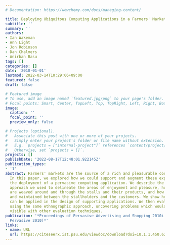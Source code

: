 ```yaml
---
# Documentation: https://wowchemy.com/docs/managing-content/

title: Deploying Ubiquitous Computing Applications in a Farmers' Market
subtitle: ''
summary: ''
authors:
- Ian Wakeman
- Ann Light
- Jon Robinson
- Dan Chalmers
- Anirban Basu
tags: []
categories: []
date: '2010-01-01'
lastmod: 2022-03-14T10:29:06+09:00
featured: false
draft: false

# Featured image
# To use, add an image named `featured.jpg/png` to your page's folder.
# Focal points: Smart, Center, TopLeft, Top, TopRight, Left, Right, BottomLeft, Bottom, BottomRight.
image:
  caption: ''
  focal_point: ''
  preview_only: false

# Projects (optional).
#   Associate this post with one or more of your projects.
#   Simply enter your project's folder or file name without extension.
#   E.g. `projects = ["internal-project"]` references `content/project/deep-learning/index.md`.
#   Otherwise, set `projects = []`.
projects: []
publishDate: '2022-08-17T12:48:01.922145Z'
publication_types:
- '1'
abstract: Farmers' markets are the source of a rich and pleasurable consumption experience.
  In this paper, we explored how we could support and augment these experiences through
  the deployment of a pervasive computing application. We describe the ethnographic
  approach we used to delineate the areas of enjoyment and pleasure, how narratives
  are weaved around and through the stalls and their products, and how trust is formed
  and maintained between the stallholders and the customers. We show how this understanding
  can be applied in the design of supporting applications. We then evaluate the applications
  using the same ethnographic approach, uncovering problems which would not have been
  visible with other evaluation techniques.
publication: '*Proceedings of Pervasive Advertising and Shopping 2010i (workshop at
  Pervasive 2010)*'
links:
- name: URL
  url: https://citeseerx.ist.psu.edu/viewdoc/download?doi=10.1.1.450.6295&rep=rep1&type=pdf
---
```

